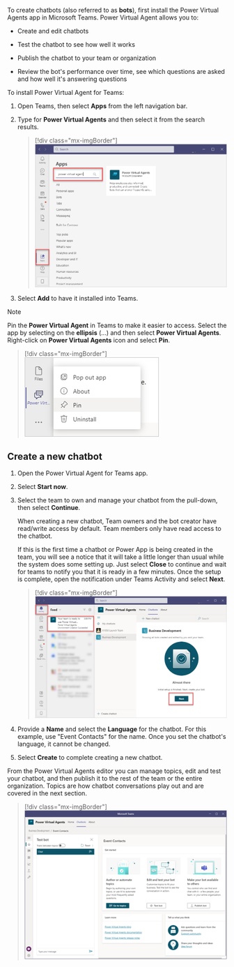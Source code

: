 To create chatbots (also referred to as **bots**), first install the Power Virtual Agents app in Microsoft Teams. Power Virtual Agent allows you to:

-   Create and edit chatbots

-   Test the chatbot to see how well it works

-   Publish the chatbot to your team or organization

-   Review the bot's performance over time, see which questions are asked and how well it's answering questions

To install Power Virtual Agent for Teams:

1. Open Teams, then select **Apps** from the left navigation bar.
1. Type for **Power Virtual Agents** and then select it from the search results.
    
    > [!div class="mx-imgBorder"]
	> [![Screenshot of the Apps feature in Teams with power virtual agents search.](../media/image-1.png)](../media/image-1.png#lightbox)


1. Select **Add** to have it installed into Teams.

> [!NOTE]
> Pin the **Power Virtual Agent** in Teams to make it easier to access. Select the app by selecting on the **ellipsis** (...) and then select **Power Virtual Agents**. Right-click on **Power Virtual Agents** icon and select **Pin**.

> [!div class="mx-imgBorder"]
> [![Screenshot of the pin feature for Power Virtual Agents.](../media/image-2.png)](../media/image-2.png#lightbox)

## Create a new chatbot

1. Open the Power Virtual Agent for Teams app.

1. Select **Start now**.

1. Select the team to own and manage your chatbot from the pull-down, then select **Continue**.
    
    When creating a new chatbot, Team owners and the bot creator have read/write access by default. Team members only have read access to the chatbot.

    If this is the first time a chatbot or Power App is being created in the team, you will see a notice that it will take a little longer than usual while the system does some setting up. Just select **Close** to continue and wait for teams to notify you that it is ready in a few minutes. Once the setup is complete, open the notification under Teams Activity and select **Next**.
    
	> [!div class="mx-imgBorder"]
	> [![Screenshot of the setup is complete notification.](../media/image-3.png)](../media/image-3.png#lightbox)

1. Provide a **Name** and select the **Language** for the chatbot. For this example, use "Event Contacts" for the name. Once you set the chatbot's language, it cannot be changed.

1. Select **Create** to complete creating a new chatbot.

From the Power Virtual Agents editor you can manage topics, edit and test your chatbot, and then publish it to the rest of the team or the entire organization. Topics are how chatbot conversations play out and are covered in the next section.

> [!div class="mx-imgBorder"]
> [![Screenshot of the test bot, edit, and manage topics features.](../media/image-4.png)](../media/image-4.png#lightbox)
